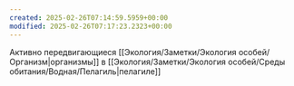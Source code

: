 ```yaml
---
created: 2025-02-26T07:14:59.5959+00:00
modified: 2025-02-26T07:17:23.2323+00:00
---
```

Активно передвигающиеся [[Экология/Заметки/Экология особей/Организм|организмы]] в [[Экология/Заметки/Экология особей/Среды обитания/Водная/Пелагиль|пелагиле]]